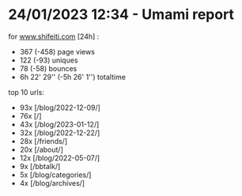 # 24/01/2023 12:34 - Umami report
for www.shifeiti.com [24h] :

 - 367 (-458) page views
 - 122 (-93) uniques
 - 78 (-58) bounces
 - 6h 22' 29'' (-5h 26' 1'') totaltime


top 10 urls:
 - 93x [/blog/2022-12-09/]
 - 76x [/]
 - 43x [/blog/2023-01-12/]
 - 32x [/blog/2022-12-22/]
 - 28x [/friends/]
 - 20x [/about/]
 - 12x [/blog/2022-05-07/]
 - 9x [/bbtalk/]
 - 5x [/blog/categories/]
 - 4x [/blog/archives/]


